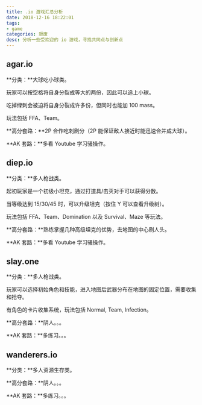 ```yaml
---
title: .io 游戏汇总分析
date: 2018-12-16 18:22:01
tags:
- game
categories: 颓废
desc: 分析一些受欢迎的 io 游戏，寻找共同点与创新点
---
```


## agar.io

**分类：**大球吃小球类。

玩家可以按空格将自身分裂成等大的两份，因此可以追上小球。

吃掉绿刺会被迫将自身分裂成许多份，但同时也能加 100 mass。

玩法包括 FFA、Team。

**高分套路：**2P 合作吃刺刷分（2P 能保证敌人接近时能迅速合并成大球）。

**AK 套路：**多看 Youtube 学习骚操作。

## diep.io

**分类：**多人枪战类。

起初玩家是一个初级小坦克，通过打道具/击灭对手可以获得分数。

当等级达到 15/30/45 时，可以升级坦克（按住 Y 可以查看升级树）。

玩法包括 FFA、Team、Domination 以及 Survival、Maze 等玩法。

**高分套路：**熟练掌握几种高级坦克的优势，去地图的中心刷人头。

**AK 套路：**多看 Youtube 学习骚操作。

## slay.one

**分类：**多人枪战类。

玩家可以选择初始角色和技能，进入地图后武器分布在地图的固定位置，需要收集和抢夺。

有角色的卡片收集系统，玩法包括 Normal, Team, Infection。

**高分套路：**阴人。。。

**AK 套路：**多练习。。。

## wanderers.io

**分类：**多人资源生存类。



**高分套路：**阴人。。。

**AK 套路：**多练习。。。





